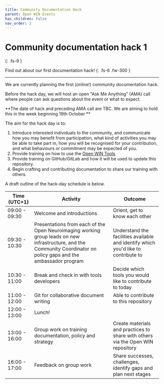 ```yaml
---
title: Community Documentation Hack
parent: Open WIN Events
has_children: false
nav_order: 1
---
```


# Community documentation hack 1
{: .fs-9 }

Find out about our first documentation hack!
{: .fs-6 .fw-300 }

---

We are currently planning the first (online!) community documentation hack.

Before the hack day, we will host an open "Ask Me Anything" (AMA) call where people can ask questions about the event or what to expect.

**The date of hack and preceding AMA call are TBC. We are aiming to hold this in the week beginning 19th October **

The aim for the hack day is to:
1. Introduce interested individuals to the community, and communicate how you may benefit from participation, what kind of activities you may be able to take part in, how you will be recognised for your contribution, and what behaviours or commitment may be expected of you.
2. Provide training on how to use the [Open WIN Tools](../tools.md).
3. Provide training on GitHub/GitLab and how it will be used to update this repository.
4. Begin crafting and contributing documentation to share our training with others.


A draft outline of the hack-day schedule is below.


| Time (UTC+1)| Activity | Outcome  |
|---|---|---|
| 09:00 - 09:30 | Welcome and introductions | Orient, get to know each other  |
| 09:30 - 10:30 | Presentations from each of the Open Neuroimaging working group leads on new infrastructure, and the Community Coordinator on policy gaps and the ambassador program  | Understand the facilities available and identify which you'd like to contribute to  |
| 10:30 - 11:00 | Break and check in with tools developers | Decide which tools you would like to contribute to today  |
| 11:00 - 12:00 | Git for collaborative document writing | Able to contribute to this repository   |
| 12:00 - 13:00 | Lunch! |   |
| 13:00 - 16:00 | Group work on training documentation, policy and strategy | Create materials and practices to share with others via the Open WIN repository |
| 16:00 - 17:00 | Feedback on group work | Share successes, challenges, identify gaps and plan next stages  |
